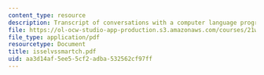 ```yaml
---
content_type: resource
description: Transcript of conversations with a computer language program.
file: https://ol-ocw-studio-app-production.s3.amazonaws.com/courses/21w-765j-interactive-and-non-linear-narrative-theory-and-practice-spring-2004/aa3d14af5ee55cf2adba532562cf97ff_isselvssmartch.pdf
file_type: application/pdf
resourcetype: Document
title: isselvssmartch.pdf
uid: aa3d14af-5ee5-5cf2-adba-532562cf97ff
---
```

